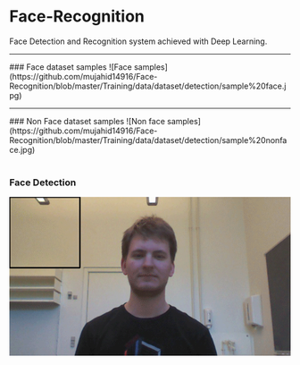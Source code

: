 # Face-Recognition
Face Detection and Recognition system achieved with Deep Learning.
<br/>
<hr/>
### Face dataset samples
![Face samples](https://github.com/mujahid14916/Face-Recognition/blob/master/Training/data/dataset/detection/sample%20face.jpg)
<br/>
<hr/>
### Non Face dataset samples
![Non face samples](https://github.com/mujahid14916/Face-Recognition/blob/master/Training/data/dataset/detection/sample%20nonface.jpg)
<br/>
<br/>

### Face Detection
![Face Detection](https://github.com/mujahid14916/Face-Recognition/blob/master/images/face_detection.gif)
